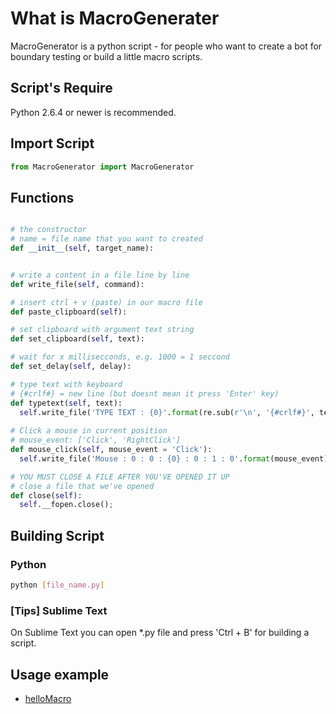 # What is __MacroGenerater__

MacroGenerator is a python script - for people who want to create a bot for boundary testing or build a little macro scripts.


## Script's Require

Python 2.6.4 or newer is recommended.

## Import Script

```python
from MacroGenerator import MacroGenerator
```

## Functions

```python

# the constructor
# name = file name that you want to created
def __init__(self, target_name):


# write a content in a file line by line
def write_file(self, command):

# insert ctrl + v (paste) in our macro file
def paste_clipboard(self):

# set clipboard with argument text string
def set_clipboard(self, text):

# wait for x millisecconds, e.g. 1000 = 1 seccond
def set_delay(self, delay):

# type text with keyboard
# {#crlf#} = new line (but doesnt mean it press 'Enter' key)
def typetext(self, text):
  self.write_file('TYPE TEXT : {0}'.format(re.sub(r'\n', '{#crlf#}', text)))
  
# Click a mouse in current position	
# mouse_event: ['Click', 'RightClick']
def mouse_click(self, mouse_event = 'Click'):
  self.write_file('Mouse : 0 : 0 : {0} : 0 : 1 : 0'.format(mouse_event));

# YOU MUST CLOSE A FILE AFTER YOU'VE OPENED IT UP
# close a file that we've opened
def close(self):
  self.__fopen.close();
```

## Building Script

### Python

```bash
python [file_name.py]
```

### [Tips] Sublime Text

On Sublime Text you can open *.py file and press 'Ctrl + B' for building a script.


## Usage example

- [helloMacro](https://github.com/blackSourcez/MacroGenerator/blob/master/sample/helloMacro.py)








